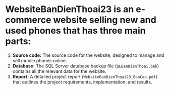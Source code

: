 # WebsiteBanDienThoai23 is an e-commerce website selling new and used phones that has three main parts:
1. **Source code:** The source code for the website, designed to manage and sell mobile phones online.
2. **Database:** The SQL Server database backup file (`QLBanDienThoai.bak`) contains all the relevant data for the website.
3. **Report:** A detailed project report (`WebsiteBanDienThoai23_BaoCao.pdf`) that outlines the project requirements, implementation, and results.
